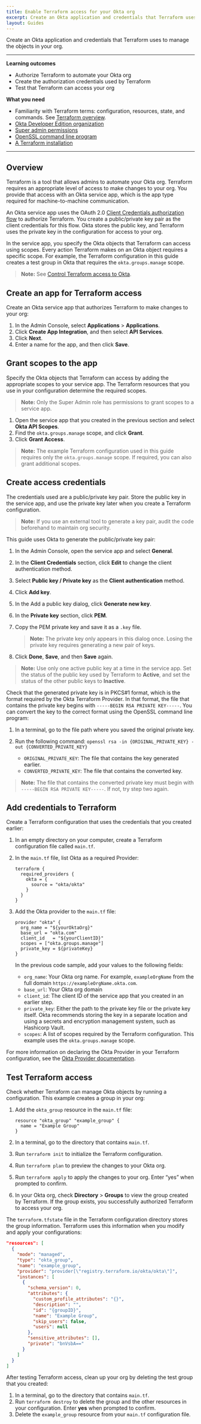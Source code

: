 ```yaml
---
title: Enable Terraform access for your Okta org
excerpt: Create an Okta application and credentials that Terraform uses to manage the objects in your org.
layout: Guides
---
```


Create an Okta application and credentials that Terraform uses to manage the objects in your org.

---

**Learning outcomes**

* Authorize Terraform to automate your Okta org
* Create the authorization credentials used by Terraform
* Test that Terraform can access your org

**What you need**

* Familiarity with Terraform terms: configuration, resources, state, and commands. See [Terraform overview](/docs/guides/terraform-overview).
* [Okta Developer Edition organization](https://developer.okta.com/signup)
* [Super admin permissions](https://help.okta.com/en-us/Content/Topics/Security/administrators-super-admin.htm?cshid=ext_superadmin)
* [OpenSSL command line program](https://github.com/openssl/openssl#download)
* [A Terraform installation](https://www.terraform.io/)

---

## Overview

Terraform is a tool that allows admins to automate your Okta org. Terraform requires an appropriate level of access to make changes to your org. You provide that access with an Okta service app, which is the app type required for machine-to-machine communication.

An Okta service app uses the OAuth 2.0 [Client Credentials authorization flow](https://developer.okta.com/docs/guides/implement-oauth-for-okta-serviceapp/main/) to authorize Terraform. You create a public/private key pair as the client credentials for this flow. Okta stores the public key, and Terraform uses the private key in the configuration for access to your org.

In the service app, you specify the Okta objects that Terraform can access using scopes. Every action Terraform makes on an Okta object requires a specific scope. For example, the Terraform configuration in this guide creates a test group in Okta that requires the `okta.groups.manage` scope.

> **Note:** See [Control Terraform access to Okta](/docs/guides/terraform-design-access-security).

## Create an app for Terraform access

Create an Okta service app that authorizes Terraform to make changes to your org:

1. In the Admin Console, select **Applications** > **Applications**.
1. Click **Create App Integration**, and then select **API Services**.
1. Click **Next**.
1. Enter a name for the app, and then click **Save**.

## Grant scopes to the app

Specify the Okta objects that Terraform can access by adding the appropriate scopes to your service app. The Terraform resources that you use in your configuration determine the required scopes.

> **Note:** Only the Super Admin role has permissions to grant scopes to a service app.

1. Open the service app that you created in the previous section and select **Okta API Scopes**.
1. Find the `okta.groups.manage` scope, and click **Grant**.
1. Click **Grant Access**.

> **Note:** The example Terraform configuration used in this guide requires only the `okta.groups.manage` scope. If required, you can also grant additional scopes.

## Create access credentials

The credentials used are a public/private key pair. Store the public key in the service app, and use the private key later when you create a Terraform configuration.

> **Note:** If you use an external tool to generate a key pair, audit the code beforehand to maintain org security.

This guide uses Okta to generate the public/private key pair:

1. In the Admin Console, open the service app and select **General**.
1. In the **Client Credentials** section, click **Edit** to change the client authentication method.
1. Select **Public key / Private key** as the **Client authentication** method.
1. Click **Add key**.
1. In the Add a public key dialog, click **Generate new key**.
1. In the **Private key** section, click **PEM**.
1. Copy the PEM private key and save it as a `.key` file.

   > **Note:** The private key only appears in this dialog once. Losing the private key requires generating a new pair of keys.
1. Click **Done**, **Save**, and then **Save** again.

> **Note:** Use only one active public key at a time in the service app. Set the status of the public key used by Terraform to **Active**, and set the status of the other public keys to **Inactive**.

Check that the generated private key is in PKCS#1 format, which is the format required by the Okta Terraform Provider. In that format, the file that contains the private key begins with `-----BEGIN RSA PRIVATE KEY-----`. You can convert the key to the correct format using the OpenSSL command line program:

1. In a terminal, go to the file path where you saved the original private key.
1. Run the following command:
`openssl rsa -in {ORIGINAL_PRIVATE_KEY} -out {CONVERTED_PRIVATE_KEY}`

   * `ORIGINAL_PRIVATE_KEY`: The file that contains the key generated earlier.
   * `CONVERTED_PRIVATE_KEY`: The file that contains the converted key.

> **Note:** The file that contains the converted private key must begin with `-----BEGIN RSA PRIVATE KEY-----`. If not, try step two again.

## Add credentials to Terraform

Create a Terraform configuration that uses the credentials that you created earlier:

1. In an empty directory on your computer, create a Terraform configuration file called `main.tf`.
1. In the `main.tf` file, list Okta as a required Provider:

    ```hcl
    terraform {
      required_providers {
        okta = {
          source = "okta/okta"
        }
      }
    }
    ```

1. Add the Okta provider to the `main.tf` file:

    ```hcl
    provider "okta" {
      org_name = "${yourOktaOrg}"
      base_url = "okta.com"
      client_id   = "${yourClientID}"
      scopes = ["okta.groups.manage"]
      private_key = ${privateKey}
    }
    ```

   In the previous code sample, add your values to the following fields:

   * `org_name`: Your Okta org name. For example, `exampleOrgName` from the full domain `https://exampleOrgName.okta.com`.
   * `base_url`: Your Okta org domain
   * `client_id`: The client ID of the service app that you created in an earlier step.
   * `private_key`: Either the path to the private key file or the private key itself. Okta recommends storing the key in a separate location and using a secrets and encryption management system, such as Hashicorp Vault.
   * `scopes`: A list of scopes required by the Terraform configuration. This example uses the `okta.groups.manage` scope.

For more information on declaring the Okta Provider in your Terraform configuration, see the [Okta Provider documentation](https://registry.terraform.io/providers/okta/okta/latest/docs).

## Test Terraform access

Check whether Terraform can manage Okta objects by running a configuration. This example creates a group in your org:

1. Add the `okta_group` resource in the `main.tf` file:

    ```hcl
    resource "okta_group" "example_group" {
      name = "Example Group"
    }
    ```

1. In a terminal, go to the directory that contains `main.tf`.
1. Run `terraform init` to initialize the Terraform configuration.
1. Run `terraform plan` to preview the changes to your Okta org.
1. Run `terraform apply` to apply the changes to your org. Enter “yes” when prompted to confirm.
1. In your Okta org, check **Directory** > **Groups** to view the group created by Terraform. If the group exists, you successfully authorized Terraform to access your org.

The `terraform.tfstate` file in the Terraform configuration directory stores the group information. Terraform uses this information when you modify and apply your configurations:

```json
"resources": [
  {
    "mode": "managed",
    "type": "okta_group",
    "name": "example_group",
    "provider": "provider[\"registry.terraform.io/okta/okta\"]",
    "instances": [
      {
        "schema_version": 0,
        "attributes": {
          "custom_profile_attributes": "{}",
          "description": "",
          "id": "{groupID}",
          "name": "Example Group",
          "skip_users": false,
          "users": null
        },
        "sensitive_attributes": [],
        "private": "bnVsbA=="
      }
    ]
  }
]
```

After testing Terraform access, clean up your org by deleting the test group that you created:

1. In a terminal, go to the directory that contains `main.tf`.
1. Run `terraform destroy` to delete the group and the other resources in your configuration. Enter **yes** when prompted to confirm.
1. Delete the `example_group` resource from your `main.tf` configuration file.
